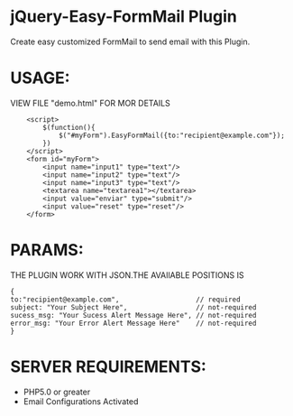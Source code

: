jQuery-Easy-FormMail Plugin
====================

Create easy customized FormMail to send email with this Plugin.


USAGE:
======

VIEW FILE "demo.html" FOR MOR DETAILS

        <script>
            $(function(){
                $("#myForm").EasyFormMail({to:"recipient@example.com"});
            })
        </script> 
        <form id="myForm">
            <input name="input1" type="text"/>
            <input name="input2" type="text"/>
            <input name="input3" type="text"/>
            <textarea name="textarea1"></textarea>
            <input value="enviar" type="submit"/>
            <input value="reset" type="reset"/>
        </form>


PARAMS:
=======

THE PLUGIN WORK WITH JSON.THE AVAIlABLE POSITIONS IS

    {
    to:"recipient@example.com",                   // required
    subject: "Your Subject Here",                 // not-required
    sucess_msg: "Your Sucess Alert Message Here", // not-required
    error_msg: "Your Error Alert Message Here"    // not-required
    }


SERVER REQUIREMENTS:
====================
   - PHP5.0 or greater
   - Email Configurations Activated